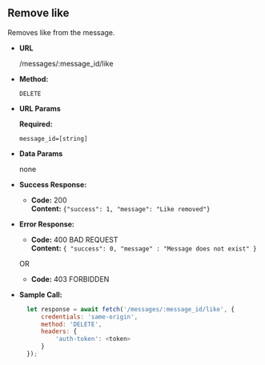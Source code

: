 **Remove like**
----
Removes like from the message.

* **URL**

    /messages/:message_id/like

* **Method:**

    `DELETE`

*  **URL Params**

   **Required:**

   `message_id=[string]`

* **Data Params**

    none

* **Success Response:**

  * **Code:** 200 <br />
    **Content:** `{"success": 1, "message": "Like removed"}`

* **Error Response:**

  * **Code:** 400 BAD REQUEST <br />
    **Content:** `{ "success": 0, "message" : "Message does not exist" }`

  OR
  
  * **Code:** 403 FORBIDDEN <br />


* **Sample Call:**

  ```javascript
    let response = await fetch('/messages/:message_id/like', {
        credentials: 'same-origin',
        method: 'DELETE',
        headers: {
            'auth-token': <token>
        }
    });
  ```
